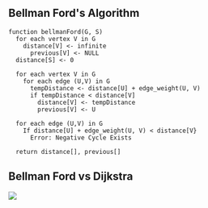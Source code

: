 ## Bellman Ford's Algorithm

```
function bellmanFord(G, S)
  for each vertex V in G
    distance[V] <- infinite
      previous[V] <- NULL
  distance[S] <- 0

  for each vertex V in G				
    for each edge (U,V) in G
      tempDistance <- distance[U] + edge_weight(U, V)
      if tempDistance < distance[V]
        distance[V] <- tempDistance
        previous[V] <- U

  for each edge (U,V) in G
    If distance[U] + edge_weight(U, V) < distance[V}
      Error: Negative Cycle Exists

  return distance[], previous[]
```

## Bellman Ford vs Dijkstra

<img src="https://cdn.programiz.com/sites/tutorial2program/files/bellman-ford-vs-dijkstra.jpg"/>